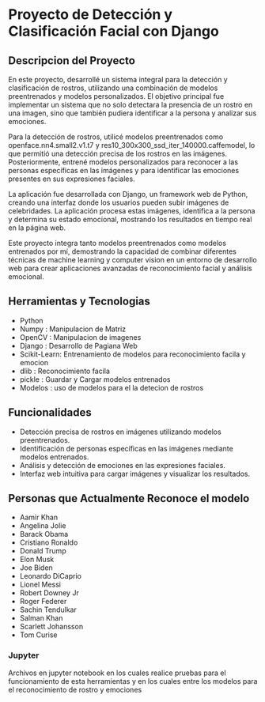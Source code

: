 # Proyecto de Detección y Clasificación Facial con Django 
## Descripcion del Proyecto
En este proyecto, desarrollé un sistema integral para la detección y clasificación de rostros, utilizando una combinación de modelos preentrenados y modelos personalizados. El objetivo principal fue implementar un sistema que no solo detectara la presencia de un rostro en una imagen, sino que también pudiera identificar a la persona y analizar sus emociones.

Para la detección de rostros, utilicé modelos preentrenados como openface.nn4.small2.v1.t7 y res10_300x300_ssd_iter_140000.caffemodel, lo que permitió una detección precisa de los rostros en las imágenes. Posteriormente, entrené modelos personalizados para reconocer a las personas específicas en las imágenes y para identificar las emociones presentes en sus expresiones faciales.

La aplicación fue desarrollada con Django, un framework web de Python, creando una interfaz donde los usuarios pueden subir imágenes de celebridades. La aplicación procesa estas imágenes, identifica a la persona y determina su estado emocional, mostrando los resultados en tiempo real en la página web.

Este proyecto integra tanto modelos preentrenados como modelos entrenados por mí, demostrando la capacidad de combinar diferentes técnicas de machine learning y computer vision en un entorno de desarrollo web para crear aplicaciones avanzadas de reconocimiento facial y análisis emocional.
## Herramientas y Tecnologias
- Python
- Numpy : Manipulacion de Matriz 
- OpenCV : Manipulacion de imagenes
- Django : Desarrollo de Pagiana Web
- Scikit-Learn: Entrenamiento de modelos para reconocimiento facila y emocion
- dlib : Reconocimiento facila
- pickle : Guardar y Cargar modelos entrenados
- Modelos : uso de modelos para el la detecion de rostros
## Funcionalidades
- Detección precisa de rostros en imágenes utilizando modelos preentrenados.
- Identificación de personas específicas en las imágenes mediante modelos entrenados.
- Análisis y detección de emociones en las expresiones faciales.
- Interfaz web intuitiva para cargar imágenes y visualizar los resultados.
## Personas que Actualmente Reconoce el modelo 
- Aamir Khan
- Angelina Jolie
- Barack Obama
- Cristiano Ronaldo
- Donald Trump
- Elon Musk
- Joe Biden
- Leonardo DiCaprio
- Lionel Messi
- Robert Downey Jr
- Roger Federer
- Sachin Tendulkar
- Salman Khan
- Scarlett Johansson
- Tom Curise
### Jupyter
Archivos en jupyter notebook en los cuales realice pruebas para el funcionamiento de esta herramientas y en los cuales entre los modelos para el reconocimiento de rostro y emociones 
